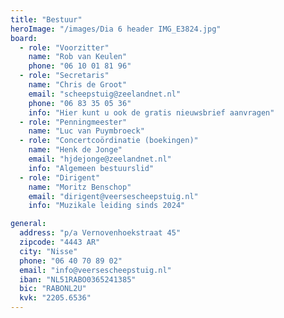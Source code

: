 ```yaml
---
title: "Bestuur"
heroImage: "/images/Dia 6 header IMG_E3824.jpg"
board:
  - role: "Voorzitter"
    name: "Rob van Keulen"
    phone: "06 10 01 81 96"
  - role: "Secretaris"
    name: "Chris de Groot"
    email: "scheepstuig@zeelandnet.nl"
    phone: "06 83 35 05 36"
    info: "Hier kunt u ook de gratis nieuwsbrief aanvragen"
  - role: "Penningmeester"
    name: "Luc van Puymbroeck"
  - role: "Concertcoördinatie (boekingen)"
    name: "Henk de Jonge"
    email: "hjdejonge@zeelandnet.nl"
    info: "Algemeen bestuurslid"
  - role: "Dirigent"
    name: "Moritz Benschop"
    email: "dirigent@veersescheepstuig.nl"
    info: "Muzikale leiding sinds 2024"

general:
  address: "p/a Vernovenhoekstraat 45"
  zipcode: "4443 AR"
  city: "Nisse"
  phone: "06 40 70 89 02"
  email: "info@veersescheepstuig.nl"
  iban: "NL51RABO0365241385"
  bic: "RABONL2U"
  kvk: "2205.6536"
---
```

